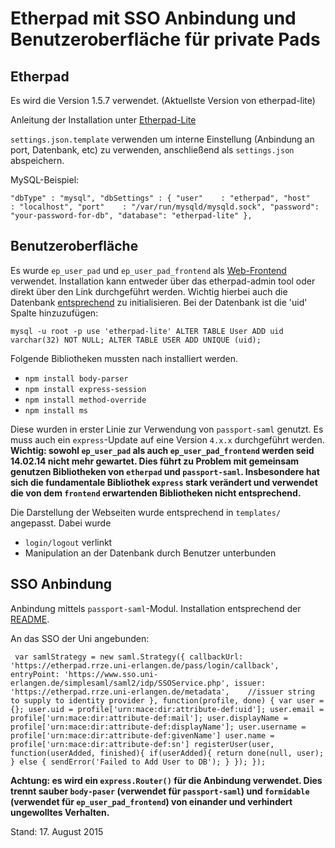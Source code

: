 # Etherpad mit SSO Anbindung und Benutzeroberfläche für private Pads


## Etherpad
Es wird die Version 1.5.7 verwendet. (Aktuellste Version von etherpad-lite)

Anleitung der Installation unter [Etherpad-Lite](www.github.com/ether/etherpad-lite)

`settings.json.template` verwenden um interne Einstellung (Anbindung an port, Datenbank, etc) zu verwenden, anschließend als `settings.json` abspeichern.

MySQL-Beispiel:

` "dbType" : "mysql",
  "dbSettings" : {
                    "user"    : "etherpad",
                    "host"    : "localhost",
                    "port"    : "/var/run/mysqld/mysqld.sock",
                    "password": "your-password-for-db",
                    "database": "etherpad-lite"
                  },
`

## Benutzeroberfläche
Es wurde `ep_user_pad` und `ep_user_pad_frontend` als [Web-Frontend](https://github.com/aoberegg/ep_user_pad_frontend/) verwendet.
Installation kann entweder über das etherpad-admin tool oder direkt über den Link durchgeführt werden. Wichtig hierbei auch die Datenbank [entsprechend](https://github.com/aoberegg/ep_user_pad_frontend/blob/master/installation.pdf) zu initialisieren. 
Bei der Datenbank ist die 'uid' Spalte hinzuzufügen:

`
mysql -u root -p
use 'etherpad-lite'
ALTER TABLE User ADD uid varchar(32) NOT NULL;
ALTER TABLE USER ADD UNIQUE (uid);
`

Folgende Bibliotheken mussten nach installiert werden.
* `npm install body-parser`
* `npm install express-session`
* `npm install method-override`
* `npm install ms`

Diese wurden in erster Linie zur Verwendung von `passport-saml` genutzt. 
Es muss auch ein `express`-Update auf eine Version `4.x.x` durchgeführt werden.
**Wichtig: sowohl `ep_user_pad` als auch `ep_user_pad_frontend` werden seid 14.02.14 nicht mehr gewartet. Dies führt zu Problem mit gemeinsam genutzen Bibliotheken von `etherpad` und `passport-saml`. Insbesondere hat sich die fundamentale Bibliothek `express` stark verändert und verwendet die von dem `frontend` erwartenden Bibliotheken nicht entsprechend.**

Die Darstellung der Webseiten wurde entsprechend in `templates/` angepasst. 
Dabei wurde
* `login/logout` verlinkt
* Manipulation an der Datenbank durch Benutzer unterbunden

## SSO Anbindung
Anbindung mittels `passport-saml`-Modul.
Installation entsprechend der [README](https://github.com/bergie/passport-saml/).

An das SSO der Uni angebunden:

` 
var samlStrategy = new saml.Strategy({
    callbackUrl: 'https://etherpad.rrze.uni-erlangen.de/pass/login/callback',
    entryPoint: 'https://www.sso.uni-erlangen.de/simplesaml/saml2/idp/SSOService.php',
    issuer: 'https://etherpad.rrze.uni-erlangen.de/metadata',    //issuer string to supply to identity provider
    }, function(profile, done) {
      var user = {};
      user.uid = profile['urn:mace:dir:attribute-def:uid'];
      user.email = profile['urn:mace:dir:attribute-def:mail'];
      user.displayName = profile['urn:mace:dir:attribute-def:displayName'];
      user.username = profile['urn:mace:dir:attribute-def:givenName']
      user.name = profile['urn:mace:dir:attribute-def:sn']
      registerUser(user, function(userAdded, finished){
	if(userAdded){
	  return done(null, user);
	} else {
          sendError('Failed to Add User to DB');
        }
      });
  });
`

**Achtung: es wird ein `express.Router()` für die Anbindung verwendet. Dies trennt sauber `body-paser` (verwendet für `passport-saml`) und `formidable` (verwendet für `ep_user_pad_frontend`)  von einander und verhindert ungewolltes Verhalten.**

Stand: 17. August 2015
